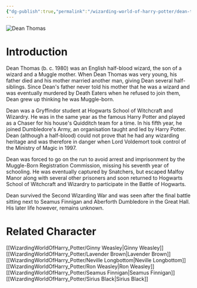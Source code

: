 ```yaml
---
{"dg-publish":true,"permalink":"/wizarding-world-of-harry-potter/dean-thomas/","dgPassFrontmatter":true}
---
```


![Dean Thomas](http://rxbg5ysja.bkt.gdipper.com/Dean_Thomas.png)
# Introduction
Dean Thomas (b. c. 1980) was an English half-blood wizard, the son of a wizard and a Muggle mother. When Dean Thomas was very young, his father died and his mother married another man, giving Dean several half-siblings. Since Dean's father never told his mother that he was a wizard and was eventually murdered by Death Eaters when he refused to join them, Dean grew up thinking he was Muggle-born.

Dean was a Gryffindor student at Hogwarts School of Witchcraft and Wizardry. He was in the same year as the famous Harry Potter and played as a Chaser for his house's Quidditch team for a time. In his fifth year, he joined Dumbledore's Army, an organisation taught and led by Harry Potter. Dean (although a half-blood) could not prove that he had any wizarding heritage and was therefore in danger when Lord Voldemort took control of the Ministry of Magic in 1997. 

Dean was forced to go on the run to avoid arrest and imprisonment by the Muggle-Born Registration Commission, missing his seventh year of schooling. He was eventually captured by Snatchers, but escaped Malfoy Manor along with several other prisoners and soon returned to Hogwarts School of Witchcraft and Wizardry to participate in the Battle of Hogwarts.

Dean survived the Second Wizarding War and was seen after the final battle sitting next to Seamus Finnigan and Aberforth Dumbledore in the Great Hall. His later life however, remains unknown.

# Related Character
[[WizardingWorldOfHarry_Potter/Ginny Weasley\|Ginny Weasley]]
[[WizardingWorldOfHarry_Potter/Lavender Brown\|Lavender Brown]]
[[WizardingWorldOfHarry_Potter/Neville Longbottom\|Neville Longbottom]]
[[WizardingWorldOfHarry_Potter/Ron Weasley\|Ron Weasley]]
[[WizardingWorldOfHarry_Potter/Seamus Finnigan\|Seamus Finnigan]]
[[WizardingWorldOfHarry_Potter/Sirius Black\|Sirius Black]]
